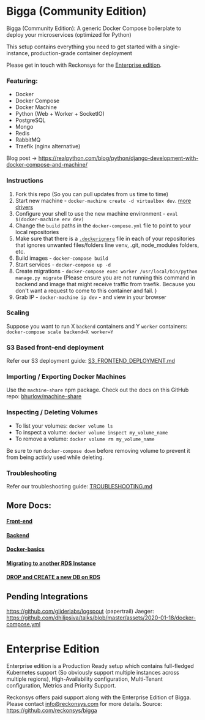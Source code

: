 # Bigga (Community Edition)

Bigga (Community Edition): A generic Docker Compose boilerplate to deploy your microservices (optimized for Python)

This setup contains everything you need to get started with a single-instance, production-grade container deployment

Please get in touch with Reckonsys for the [Enterprise edition](#Enterprise-Edition).

### Featuring:

- Docker
- Docker Compose
- Docker Machine
- Python (Web + Worker + SocketIO)
- PostgreSQL
- Mongo
- Redis
- RabbitMQ
- Traefik (nginx alternative)

Blog post -> https://realpython.com/blog/python/django-development-with-docker-compose-and-machine/


### Instructions

1. Fork this repo (So you can pull updates from us time to time)
1. Start new machine - `docker-machine create -d virtualbox dev`. [more drivers](https://docs.docker.com/machine/drivers/)
1. Configure your shell to use the new machine environment - `eval $(docker-machine env dev)`
1. Change the `build` paths in the `docker-compose.yml` file to point to your local repositories
1. Make sure that there is a [`.dockerignore`](.dockerignore) file in each of your repositories that ignores unwanted files/folders line venv, .git, node_modules folders, etc.
1. Build images - `docker-compose build`
1. Start services - `docker-compose up -d`
1. Create migrations - `docker-compose exec worker /usr/local/bin/python manage.py migrate` (Please ensure you are not running this command in backend and image that might receive traffic from traefik. Because you don't want a request  to come to this container and fail. )
1. Grab IP - `docker-machine ip dev` - and view in your browser


### Scaling

Suppose you want to run X `backend` containers and Y `worker` containers: `docker-compose scale backend=X worker=Y`


### S3 Based front-end deployment

Refer our S3 deployment guide: [S3_FRONTEND_DEPLOYMENT.md](S3_FRONTEND_DEPLOYMENT.md)


### Importing / Exporting Docker Machines

Use the `machine-share` npm package. Check out the docs on this GitHub repo: [bhurlow/machine-share](https://github.com/bhurlow/machine-share)

### Inspecting / Deleting Volumes

* To list your volumes: `docker volume ls`
* To inspect a volume: `docker volume inspect my_volume_name`
* To remove a volume: `docker volume rm my_volume_name`

Be sure to run `docker-compose down` before removing volume to prevent it from being activly used while deleting.


### Troubleshooting

Refer our troubleshooting guide: [TROUBLESHOOTING.md](TROUBLESHOOTING.md)


## More Docs:

#### [Front-end](docs/Frontend.md)
#### [Backend](docs/Backend.md)
#### [Docker-basics](docs/Docker-container-basics.md)
#### [Migrating to another RDS Instance](docs/another-rds-instance.md)
#### [DROP and CREATE a new DB on RDS](docs/recreate-rds.md)

## Pending Integrations

https://github.com/gliderlabs/logspout (papertrail)
Jaeger: https://github.com/dhilipsiva/talks/blob/master/assets/2020-01-18/docker-compose.yml

# Enterprise Edition

Enterprise edition is a Production Ready setup which contains full-fledged Kubernetes support (So obviously support multiple instances across multiple regions), High-Availability configuration, Multi-Tenant configuration, Metrics and Priority Support.

Reckonsys offers paid support along with the Enterprise Edition of Bigga. Please contact [info@reckonsys.com](mailto:info@reckonsys.com) for more details.
Source: https://github.com/reckonsys/bigga
